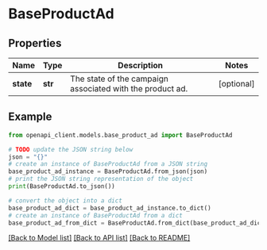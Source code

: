 # BaseProductAd


## Properties

Name | Type | Description | Notes
------------ | ------------- | ------------- | -------------
**state** | **str** | The state of the campaign associated with the product ad. | [optional] 

## Example

```python
from openapi_client.models.base_product_ad import BaseProductAd

# TODO update the JSON string below
json = "{}"
# create an instance of BaseProductAd from a JSON string
base_product_ad_instance = BaseProductAd.from_json(json)
# print the JSON string representation of the object
print(BaseProductAd.to_json())

# convert the object into a dict
base_product_ad_dict = base_product_ad_instance.to_dict()
# create an instance of BaseProductAd from a dict
base_product_ad_from_dict = BaseProductAd.from_dict(base_product_ad_dict)
```
[[Back to Model list]](../README.md#documentation-for-models) [[Back to API list]](../README.md#documentation-for-api-endpoints) [[Back to README]](../README.md)


